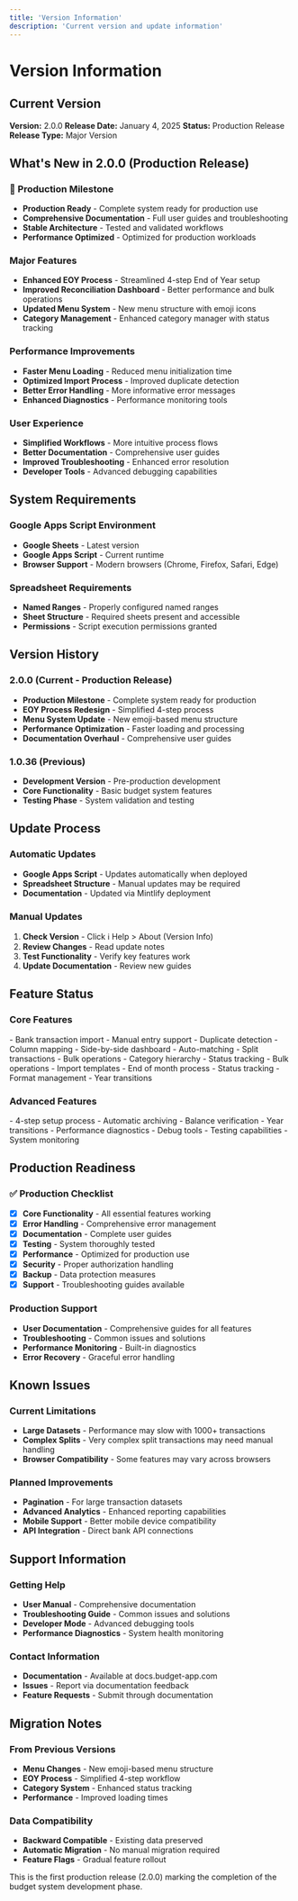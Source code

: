 ```yaml
---
title: 'Version Information'
description: 'Current version and update information'
---
```


# Version Information

## Current Version

**Version:** 2.0.0
**Release Date:** January 4, 2025
**Status:** Production Release
**Release Type:** Major Version

## What's New in 2.0.0 (Production Release)

### 🎉 Production Milestone
- **Production Ready** - Complete system ready for production use
- **Comprehensive Documentation** - Full user guides and troubleshooting
- **Stable Architecture** - Tested and validated workflows
- **Performance Optimized** - Optimized for production workloads

### Major Features
- **Enhanced EOY Process** - Streamlined 4-step End of Year setup
- **Improved Reconciliation Dashboard** - Better performance and bulk operations
- **Updated Menu System** - New menu structure with emoji icons
- **Category Management** - Enhanced category manager with status tracking

### Performance Improvements
- **Faster Menu Loading** - Reduced menu initialization time
- **Optimized Import Process** - Improved duplicate detection
- **Better Error Handling** - More informative error messages
- **Enhanced Diagnostics** - Performance monitoring tools

### User Experience
- **Simplified Workflows** - More intuitive process flows
- **Better Documentation** - Comprehensive user guides
- **Improved Troubleshooting** - Enhanced error resolution
- **Developer Tools** - Advanced debugging capabilities

## System Requirements

### Google Apps Script Environment
- **Google Sheets** - Latest version
- **Google Apps Script** - Current runtime
- **Browser Support** - Modern browsers (Chrome, Firefox, Safari, Edge)

### Spreadsheet Requirements
- **Named Ranges** - Properly configured named ranges
- **Sheet Structure** - Required sheets present and accessible
- **Permissions** - Script execution permissions granted

## Version History

### 2.0.0 (Current - Production Release)
- **Production Milestone** - Complete system ready for production
- **EOY Process Redesign** - Simplified 4-step process
- **Menu System Update** - New emoji-based menu structure
- **Performance Optimization** - Faster loading and processing
- **Documentation Overhaul** - Comprehensive user guides

### 1.0.36 (Previous)
- **Development Version** - Pre-production development
- **Core Functionality** - Basic budget system features
- **Testing Phase** - System validation and testing

## Update Process

### Automatic Updates
- **Google Apps Script** - Updates automatically when deployed
- **Spreadsheet Structure** - Manual updates may be required
- **Documentation** - Updated via Mintlify deployment

### Manual Updates
1. **Check Version** - Click ℹ️ Help > About (Version Info)
2. **Review Changes** - Read update notes
3. **Test Functionality** - Verify key features work
4. **Update Documentation** - Review new guides

## Feature Status

### Core Features
<CardGroup cols={2}>
<Card title="✅ Import System" icon="file-import">
- Bank transaction import
- Manual entry support
- Duplicate detection
- Column mapping
  </Card>

<Card title="✅ Reconciliation" icon="check-double">
- Side-by-side dashboard
- Auto-matching
- Split transactions
- Bulk operations
  </Card>

<Card title="✅ Category Management" icon="tags">
- Category hierarchy
- Status tracking
- Bulk operations
- Import templates
  </Card>

<Card title="✅ Month Processing" icon="calendar-check">
- End of month process
- Status tracking
- Format management
- Year transitions
  </Card>
</CardGroup>

### Advanced Features
<CardGroup cols={2}>
<Card title="✅ EOY Process" icon="calendar-year">
- 4-step setup process
- Automatic archiving
- Balance verification
- Year transitions
  </Card>

<Card title="✅ Developer Tools" icon="code">
- Performance diagnostics
- Debug tools
- Testing capabilities
- System monitoring
  </Card>
</CardGroup>

## Production Readiness

### ✅ Production Checklist
- [x] **Core Functionality** - All essential features working
- [x] **Error Handling** - Comprehensive error management
- [x] **Documentation** - Complete user guides
- [x] **Testing** - System thoroughly tested
- [x] **Performance** - Optimized for production use
- [x] **Security** - Proper authorization handling
- [x] **Backup** - Data protection measures
- [x] **Support** - Troubleshooting guides available

### Production Support
- **User Documentation** - Comprehensive guides for all features
- **Troubleshooting** - Common issues and solutions
- **Performance Monitoring** - Built-in diagnostics
- **Error Recovery** - Graceful error handling

## Known Issues

### Current Limitations
- **Large Datasets** - Performance may slow with 1000+ transactions
- **Complex Splits** - Very complex split transactions may need manual handling
- **Browser Compatibility** - Some features may vary across browsers

### Planned Improvements
- **Pagination** - For large transaction datasets
- **Advanced Analytics** - Enhanced reporting capabilities
- **Mobile Support** - Better mobile device compatibility
- **API Integration** - Direct bank API connections

## Support Information

### Getting Help
- **User Manual** - Comprehensive documentation
- **Troubleshooting Guide** - Common issues and solutions
- **Developer Mode** - Advanced debugging tools
- **Performance Diagnostics** - System health monitoring

### Contact Information
- **Documentation** - Available at docs.budget-app.com
- **Issues** - Report via documentation feedback
- **Feature Requests** - Submit through documentation

## Migration Notes

### From Previous Versions
- **Menu Changes** - New emoji-based menu structure
- **EOY Process** - Simplified 4-step workflow
- **Category System** - Enhanced status tracking
- **Performance** - Improved loading times

### Data Compatibility
- **Backward Compatible** - Existing data preserved
- **Automatic Migration** - No manual migration required
- **Feature Flags** - Gradual feature rollout

<Note>
  This is the first production release (2.0.0) marking the completion of the budget system development phase.
</Note>